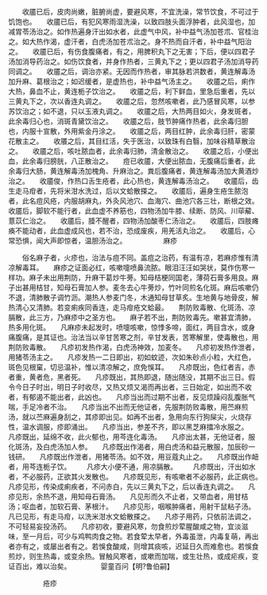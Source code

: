 <!-- { "loadSidebar": true } -->
　　收靥已后，皮肉尚嫩，脏腑尚虚，要避风寒，不宜洗澡，常节饮食，不可过于饥饱也。　　收靥已后，有犯风寒雨湿洗澡，以致四肢头面浮肿者，此风湿也，加减胃苓汤治之。如作热遍身汗出如水者，此虚气中风，补中益气汤加苍朮、官桂治之。如大热作渴，虚汗者，白虎汤加苍朮治之。身不热而自汗者，补中益气阳治之。　　收靥已后，有伤食腹痛者，有之，用脾积丸下之无害；下后，便以四君子汤加消导药治之。如伤饮食者，并身作热者，三黄丸下之；更以四君子汤加消导药同调之。　　收靥之后，调治亦紧。无因而作热者，审其脉若洪数者，黄连解毒汤加升麻、葛根治之；如迟缓者，是虚热也，补中益气汤主之。　　收靥之后，痢作大热，鼻血不止，黄连栀子饮治之。　　收靥之后，利下鲜血，里急后重者，先以三黄丸下之，次以香连丸调之。　　收靥之后，忽然咳嗽者，此乃感冒风寒，以参苏饮治之；如不退，只以玉液丸调之。　　收靥之后，大热两目如火，身发斑者，此余毒归心也，消斑青黛饮治之。　　收靥之后，肢节肿痛作热者，此余毒归胆也，内服十宣散，外用紫金丹涂之。　　收靥之后，两目红肿，此余毒归肝，密蒙花散主之。　　收餍之后，其目红活，失于医治，以致珠有白翳，加味谷精草散治之。　　收靥之后，咳吐脓血者，此余毒归肺，清金散治之。　　收靥之后，小便出血，此余毒归膀胱，八正散治之。　　痘已收靥，大便出脓血，无腹痛后重者，此余毒归大肠，黄连解毒汤加槐角、升麻治之。粪后腹痛者，黄连解毒汤加大黄酒炒治之。　　收靥俊，作热口舌生疮者，此心热也，黄连解毒汤治之。　　收靥后，齿生走马疳者，先将米泔水洗过，后以文蛤散搽之。　　收靥后，遍身生疮生脓泡者，此名痘风疮，内服胡麻丸，外灸风池穴、血海穴、曲池穴各三壮，断根之效。　　收靥后，脚软不能行者，此血虚不养筋也，四物汤加牛膝、续断、防风、川荜薢、薏苡仁治之。　　收靥后，腄不醒者，四物汤加酸枣仁汤治之。　　收靥后，四肢瘫痪不能动者，此血虚成风也，若不治，恐成废疾，用羌活丸治之。　　收靥后，心常恐惧，闻大声即惊者，温胆汤治之。
　　　　　麻疹

　　俗名麻子者，火疹也，治法与痘不同。盖痘之治药，有温有凉，若麻疹惟有清凉解毒耳。　　麻疹之证面必红，咳嗽嚏喷鼻流脓。眼泪汪汪如哭状，莫作伤寒一样功。麻子未出用荆防，升麻干葛炒牛蒡。知母桔梗同国老，薄荷石膏多用良。麻子出甚用桔甘，知母石膏加人参。麦冬去心牛蒡炒，竹叶同煎名化斑。麻后咳嗽仍不退，清肺散子调竹沥。潮热人参麦门冬，木通知母甘草炙。生地黄与地骨皮，解热清心又清肺。若变痢疾同香连，走马疳疮文蛤最。　　荆防败毒散、化斑汤、凉膈散，此三方，乃麻疹中之圣方也。　　麻子若不出，荆防败毒先。嗽甚宜清肺，热多用化斑。　　凡麻疹未起发时，喷嚏咳嗽，惊悸多啼，面红，两目含水，或身痛腹痛，是其证也。治法当以辛甘苦寒之剂，辛甘发表，苦寒解里，使毒散也，用荆防败毒散。　　凡疹初发热作渴，白虎汤神效，加麦冬。　　凡疹初发热作泄者，用猪苓汤主之。　　凡疹发热一二日即出，初如蚊迹，次如朱砂点小粒，大红色，斑色见根窠，切忌温补，惟以清凉解之，庶免悞耳。　　凡疹既出，色红者吉，赤者重，黄者危，黑者死。　　凡疹既出，其热即退，随出随没，其期不出三日。假令今日子时出，明日子时收尽，又热又烦又渴而再出者，三日始定，如出而不收者，有郁遏不能出者，此凶也。　　凡疹当出而过期不出者，反见烦躁闷乱腹胀气喘，手足冷者不治。　　凡疹当出不出而无他证者，先服荆防败毒散，用苎麻煎汤，就以苎麻遍身刮之，其疹即出见。如再不出者，急用向东行狗屎尖，火烧存性，温水调服，疹即涌出。　　凡疹当出，参差不齐，即以黑芝麻擂冷水服之。　　凡疹既出，延绵不收，此火郁也，用芩连化毒汤。　　凡疹出太甚，无他证者，服化斑汤，及白虎汤加人参。　　凡疹既出作渴者，用白虎汤和益元散服，加辰砂一钱研。　　凡疹既出作泄者，用猪苓汤。如不效，用豆蔻丸止之。　　凡疹既出作衄者，用芩连栀子饮。
　　凡疹大小便不通，用凉膈散。
　　凡疹既出，汗出如水者，不必服药，正欲其火发散也。　　凡疹既见形，有咳嗽者不必服药，此正病也。　　凡疹见形，传染成痢疾者，不问赤白，先以三黄丸下之，后以香连丸调之。　　凡疹见形，余热不退，用知母石膏汤。　　凡见形而久不止者，又带血者，用甘桔汤；呕血者，加软石膏、茅根汁。　　凡疹见形，咽喉肿痛者，用射干鼠粘子汤。　　凡已见形，有走马疳，以洗米泔水文蛤散搽之。　　凡疹子用药，只依前法调之，不可轻易妄投汤药。　　凡疹初收，要避风寒，勿食煎炒荤腥酸咸之物，宜淡滋味，至一月后，可少与鸡鸭肉食之物。若食荤太早者，外毒虽泄，内毒复萌，再出者亦有之，或屡出者有之。若悞食酸咸，则增其痰咳，迟延日久而难愈也。若悞食煎炒，则生热毒，或变余热。冒触风寒者，或嗽而加喘，或生壮热，或成疟疾，变证百出，难以治矣。
　　　　婴童百问【明?鲁伯嗣】

　　　　　疮疹

